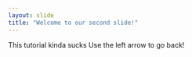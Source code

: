 ```yaml
---
layout: slide
title: "Welcome to our second slide!"
---
```

This tutorial kinda sucks
Use the left arrow to go back!
